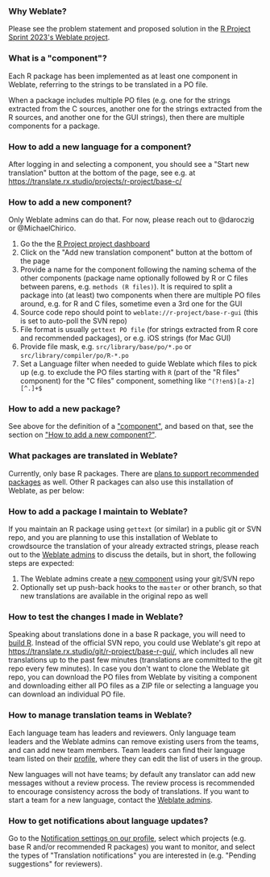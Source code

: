 ### Why Weblate?

Please see the problem statement and proposed solution in the [R Project Sprint 2023's Weblate project](https://contributor.r-project.org/r-project-sprint-2023/projects/weblate-improvements/#problem-statement).

### What is a "component"?

Each R package has been implemented as at least one component in Weblate, referring to the strings to be translated in a PO file.

When a package includes multiple PO files (e.g. one for the strings extracted from the C sources, another one for the strings extracted from the R sources, and another one for the GUI strings), then there are multiple components for a package.

### How to add a new language for a component?

After logging in and selecting a component, you should see a "Start new translation" button at the bottom of the page, see e.g. at https://translate.rx.studio/projects/r-project/base-c/

### How to add a new component?

Only Weblate admins can do that. For now, please reach out to @daroczig or @MichaelChirico.

1. Go the the [R Project project dashboard](https://translate.rx.studio/projects/r-project/)
2. Click on the "Add new translation component" button at the bottom of the page
3. Provide a name for the component following the naming schema of the other components (package name optionally followed by R or C files between parens, e.g. `methods (R files)`). It is required to split a package into (at least) two components when there are multiple PO files around, e.g. for R and C files, sometime even a 3rd one for the GUI
4. Source code repo should point to `weblate://r-project/base-r-gui` (this is set to auto-poll the SVN repo)
5. File format is usually `gettext PO file` (for strings extracted from R core and recommended packages), or e.g. iOS strings (for Mac GUI)
6. Provide file mask, e.g. `src/library/base/po/*.po` or `src/library/compiler/po/R-*.po`
7. Set a Language filter when needed to guide Weblate which files to pick up (e.g. to exclude the PO files starting with `R` (part of the "R files" component) for the "C files" component, something like `^(?!en$)[a-z][^.]+$`

### How to add a new package?

See above for the definition of a ["component"](#what-is-a-component), and based on that, see the section on ["How to add a new component?"](#how-to-add-a-new-component).

### What packages are translated in Weblate?

Currently, only base R packages. There are [plans to support recommended packages](https://github.com/r-devel/translations/issues/21) as well. Other R packages can also use this installation of Weblate, as per below:

### How to add a package I maintain to Weblate?

If you maintain an R package using `gettext` (or similar) in a public git or SVN repo, and you are planning to use this installation of Weblate to crowdsource the translation of your already extracted strings, please reach out to the [Weblate admins](https://github.com/r-devel/translations/wiki/Weblate-server#administrators) to discuss the details, but in short, the following steps are expected:

1. The Weblate admins create a [new component](#how-to-add-a-new-component) using your git/SVN repo
2. Optionally set up push-back hooks to the `master` or other branch, so that new translations are available in the original repo as well

### How to test the changes I made in Weblate?

Speaking about translations done in a base R package, you will need to [build R](https://contributor.r-project.org/rdevguide/GetStart.html#building-r). Instead of the official SVN repo, you could use Weblate's git repo at https://translate.rx.studio/git/r-project/base-r-gui/, which includes all new translations up to the past few minutes (translations are committed to the git repo every few minutes). In case you don't want to clone the Weblate git repo, you can download the PO files from Weblate by visiting a component and downloading either all PO files as a ZIP file or selecting a language you can download an individual PO file.

### How to manage translation teams in Weblate?

Each language team has leaders and reviewers. Only language team leaders and the Weblate admins can remove existing users from the teams, and can add new team members. Team leaders can find their language team listed on their [profile](https://translate.rx.studio/accounts/profile/#teams), where they can edit the list of users in the group.

New languages will not have teams; by default any translator can add new messages without a review process. The review process is recommended to encourage consistency across the body of translations. If you want to start a team for a new language, contact the [Weblate admins](https://github.com/r-devel/translations/wiki/Weblate-server#administrators).

### How to get notifications about language updates?

Go to the [Notification settings on our profile](https://translate.rx.studio/accounts/profile/#notifications), select which projects (e.g. base R and/or recommended R packages) you want to monitor, and select the types of "Translation notifications" you are interested in (e.g. "Pending suggestions" for reviewers).